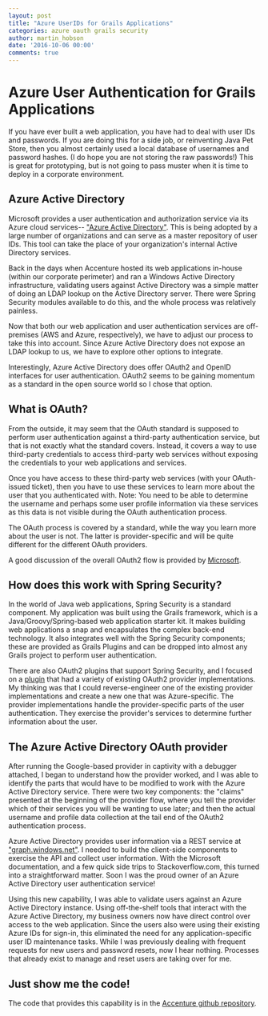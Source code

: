 ```yaml
---
layout: post
title: "Azure UserIDs for Grails Applications"
categories: azure oauth grails security
author: martin_hobson
date: '2016-10-06 00:00'
comments: true
---
```

# Azure User Authentication for Grails Applications

If you have ever built a web application, you have had to deal with user IDs and passwords. If you are doing this for a side
job, or reinventing Java Pet Store, then you almost certainly used a local database of usernames and password hashes.
(I do hope you are not storing the raw passwords!) This is great for prototyping, but is not going to pass muster when
it is time to deploy in a corporate environment.

## Azure Active Directory

Microsoft provides a user authentication and authorization service via its Azure cloud services--
["Azure Active Directory"](https://azure.microsoft.com/en-us/documentation/articles/active-directory-whatis/).
This is being adopted by a large number of organizations and can serve as a master repository of user IDs. This tool
can take the place of your organization's internal Active Directory services.

Back in the days when Accenture hosted its web applications in-house (within our corporate perimeter) and ran a Windows Active
Directory infrastructure, validating users against Active Directory was a simple matter of doing an LDAP lookup on the
Active Directory server. There were Spring Security modules available to do this, and the whole process was relatively
painless.

Now that both our web application and user authentication services are off-premises (AWS and Azure, respectively), we
have to adjust our process to take this into account. Since Azure Active Directory does not expose an LDAP lookup to us, we have to explore other options to integrate.

Interestingly, Azure Active Directory does offer OAuth2 and OpenID interfaces for user authentication. OAuth2 seems to be gaining momentum as a standard in the open source world so I chose that option.

## What is OAuth?

From the outside, it may seem that the OAuth standard is supposed to perform user authentication against a third-party
authentication service, but that is not exactly what the standard covers. Instead, it covers a way to use
third-party credentials to access third-party web services without exposing the credentials to your web applications
and services.

Once you have access to these third-party web services (with your OAuth-issued ticket), then you have to use these
services to learn more about the user that you authenticated with. Note: You need to be able to determine the username and
perhaps some user profile information via these services as this data is not visible during the OAuth authentication
process.

The OAuth process is covered by a standard, while the way you learn more about the user is not. The latter is
provider-specific and will be quite different for the different OAuth providers.

A good discussion of the overall OAuth2 flow is provided by 
[Microsoft](https://azure.microsoft.com/en-us/documentation/articles/active-directory-protocols-oauth-code/). 

## How does this work with Spring Security?

In the world of Java web applications, Spring Security is a standard component. My application was built using
the Grails framework, which is a Java/Groovy/Spring-based web application starter kit. It makes building web
applications a snap and encapsulates the complex back-end technology. It also integrates well with
the Spring Security components; these are provided as Grails Plugins and can be dropped into almost any Grails
project to perform user authentication.

There are also OAuth2 plugins that support Spring Security, and I focused on a 
[plugin](http://grails.org/plugin/spring-security-oauth) that had a variety of existing OAuth2 provider implementations.
My thinking was that I could reverse-engineer one of the existing provider implementations and create a new one
that was Azure-specific. The provider implementations handle the provider-specific parts of the user authentication.
They exercise the provider's services to determine further information about the user.

## The Azure Active Directory OAuth provider

After running the Google-based provider in captivity with a debugger attached, I began to understand how the provider
worked, and I was able to identify the parts that would have to be modified to work with the Azure Active Directory service. There
were two key components: the "claims" presented at the beginning of the provider flow, where you tell the provider
which of their services you will be wanting to use later; and then the actual username and profile data collection
at the tail end of the OAuth2 authentication process.

Azure Active Directory provides user information via a REST service at 
["graph.windows.net"](https://azure.microsoft.com/en-us/documentation/articles/active-directory-graph-api-quickstart/).
I needed to build the client-side components to exercise the API and collect user information. With the Microsoft
documentation, and a few quick side trips to Stackoverflow.com, this turned into a straightforward matter. Soon I was
 the proud owner of an Azure Active Directory user authentication service!

Using this new capability, I was able to validate users against an Azure Active Directory instance. Using off-the-shelf
tools that interact with the Azure Active Directory, my business owners now have direct control over access to the web application. Since the users also were using their existing Azure IDs for sign-in, this eliminated the need for any application-specific user ID maintenance tasks. While I was previously dealing with frequent requests for new users and password resets, now I hear nothing. Processes that already exist to manage and reset users are taking over for me.

## Just show me the code!

The code that provides this capability is in the 
[Accenture github repository](https://github.com/Accenture/grails-spring-security-oauth-azure).
